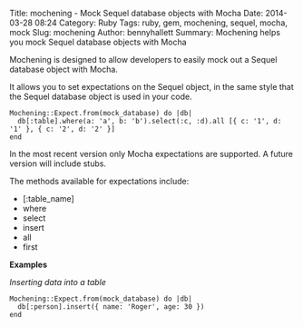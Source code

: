 Title: mochening - Mock Sequel database objects with Mocha
Date: 2014-03-28 08:24
Category: Ruby
Tags: ruby, gem, mochening, sequel, mocha, mock
Slug: mochening
Author: bennyhallett
Summary: Mochening helps you mock Sequel database objects with Mocha

Mochening is designed to allow developers to easily mock out a Sequel database object with Mocha.

It allows you to set expectations on the Sequel object, in the same style that the Sequel database
object is used in your code.

    Mochening::Expect.from(mock_database) do |db|
      db[:table].where(a: 'a', b: 'b').select(:c, :d).all [{ c: '1', d: '1' }, { c: '2', d: '2' }]
    end

In the most recent version only Mocha expectations are supported. A future version will include stubs.

The methods available for expectations include:

* [:table_name]
* where
* select
* insert
* all
* first

**Examples**

*Inserting data into a table*

    Mochening::Expect.from(mock_database) do |db|
      db[:person].insert({ name: 'Roger', age: 30 })
    end
